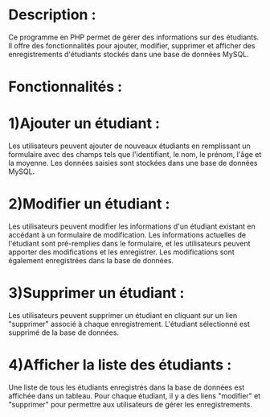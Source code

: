 # Description :
Ce programme en PHP permet de gérer des informations sur des étudiants. Il offre des fonctionnalités 
pour ajouter, modifier, supprimer et afficher des enregistrements d'étudiants stockés dans une base de données MySQL.

# Fonctionnalités :
# 1)Ajouter un étudiant :
Les utilisateurs peuvent ajouter de nouveaux étudiants en remplissant un formulaire avec des champs
tels que l'identifiant, le nom, le prénom, l'âge et la moyenne. Les données saisies sont stockées dans une base de données MySQL.
# 2)Modifier un étudiant :
Les utilisateurs peuvent modifier les informations d'un étudiant existant en accédant à un formulaire de modification.
Les informations actuelles de l'étudiant sont pré-remplies dans le formulaire, et les utilisateurs peuvent apporter des modifications et les 
enregistrer. Les modifications sont également enregistrées dans la base de données.
# 3)Supprimer un étudiant :
Les utilisateurs peuvent supprimer un étudiant en cliquant sur un lien "supprimer" associé à chaque enregistrement. 
L'étudiant sélectionné est supprimé de la base de données.
# 4)Afficher la liste des étudiants :
Une liste de tous les étudiants enregistrés dans la base de données est affichée dans un tableau. Pour 
chaque étudiant, il y a des liens "modifier" et "supprimer" pour permettre aux utilisateurs de gérer les enregistrements.

